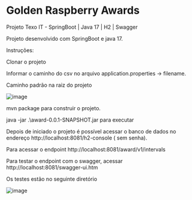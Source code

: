 # Golden Raspberry Awards
Projeto Texo IT - SpringBoot | Java 17 | H2 | Swagger

Projeto desenvolvido com SpringBoot e java 17.

Instruções:

Clonar o projeto 

Informar o caminho do csv no arquivo application.properties -> filename.

Caminho padrão na raiz do projeto

![image](https://user-images.githubusercontent.com/61691394/140646189-c688d838-c2b6-40c7-9d02-99461180ce01.png)


mvn package para construir o projeto.

java -jar .\award-0.0.1-SNAPSHOT.jar para executar

Depois de iniciado o projeto é possível acessar o banco de dados no endereço http://localhost:8081/h2-console ( sem senha).

Para acessar o endpoint http://localhost:8081/award/v1/intervals

Para testar o endpoint com o swagger, acessar http://localhost:8081/swagger-ui.htm

Os testes estão no seguinte diretório

![image](https://user-images.githubusercontent.com/61691394/140817013-7ce2f3da-94b8-41b7-beb0-29aacf5f6437.png)

